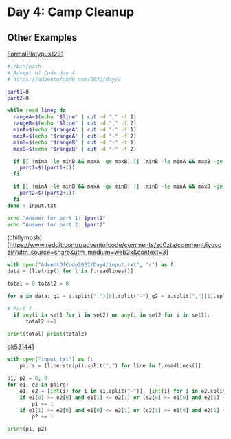 # Day 4: Camp Cleanup
## Other Examples

[FormalPlatypus1231](https://www.reddit.com/r/adventofcode/comments/zc0zta/comment/iyurl2s/?utm_source=share&utm_medium=web2x&context=3)

```Bash
#!/bin/bash
# Advent of Code day 4
# https://adventofcode.com/2022/day/4

part1=0
part2=0

while read line; do
  rangeA=$(echo "$line" | cut -d "," -f 1)
  rangeB=$(echo "$line" | cut -d "," -f 2)
  minA=$(echo "$rangeA" | cut -d "-" -f 1)
  maxA=$(echo "$rangeA" | cut -d "-" -f 2)
  minB=$(echo "$rangeB" | cut -d "-" -f 1)
  maxB=$(echo "$rangeB" | cut -d "-" -f 2)

  if [[ (minA -le minB && maxA -ge maxB) || (minB -le minA && maxB -ge maxA) ]]; then
    part1=$((part1+1))
  fi

  if [[ (minA -le minB && maxA -ge minB) || (minB -le minA && maxB -ge minA) ]]; then
    part2=$((part2+1))
  fi
done < input.txt

echo "Answer for part 1: $part1"
echo "Answer for part 2: $part2"
```


(chillymosh)[https://www.reddit.com/r/adventofcode/comments/zc0zta/comment/iyuvczi/?utm_source=share&utm_medium=web2x&context=3]

```Python
with open("AdventOfCode2022/Day4/input.txt", "r") as f:
data = [l.strip() for l in f.readlines()]

total = 0 total2 = 0

for a in data: g1 = a.split(",")[0].split("-") g2 = a.split(",")[1].split("-") set1 = {int(x) for x in range(int(g1[0]), int(g1[1])+1)} set2 = {int(x) for x in range(int(g2[0]), int(g2[1])+1)} if all(i in set1 for i in set2) or all(i in set2 for i in set1): total +=1

# Part 2
  if any(i in set1 for i in set2) or any(i in set2 for i in set1):
      total2 +=1

print(total) print(total2)
```


[ok531441](https://www.reddit.com/r/adventofcode/comments/zc0zta/comment/iyuuke6/?utm_source=share&utm_medium=web2x&context=3)

```Python
with open("input.txt") as f:
    pairs = [line.strip().split(",") for line in f.readlines()]

p1, p2 = 0, 0
for e1, e2 in pairs:
    e1, e2 = [int(i) for i in e1.split("-")], [int(i) for i in e2.split("-")]
    if e1[0] >= e2[0] and e1[1] <= e2[1] or (e2[0] >= e1[0] and e2[1] <= e1[1]):
        p1 += 1
    if e1[1] >= e2[0] and e1[0] <= e2[1] or (e2[1] >= e1[0] and e2[1] <= e1[1]):
        p2 += 1

print(p1, p2)
```